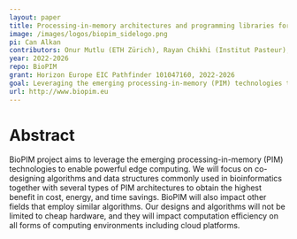 ```yaml
---
layout: paper
title: Processing-in-memory architectures and programming libraries for bioinformatics algorithms (BioPIM)
image: /images/logos/biopim_sidelogo.png
pi: Can Alkan
contributors: Onur Mutlu (ETH Zürich), Rayan Chikhi (Institut Pasteur), Dominique Lavenier (CNRS), Abu Sebastian (IBM Zürich), Ran Ginosar (Technion), Remy Cimadomo (UPMEM), Leonid Yavits (Bar-Ilan).
year: 2022-2026
repo: BioPIM
grant: Horizon Europe EIC Pathfinder 101047160, 2022-2026
goal: Leveraging the emerging processing-in-memory (PIM) technologies to enable powerful edge computing.
url: http://www.biopim.eu
---
```


# Abstract

BioPIM project aims to leverage the emerging processing-in-memory (PIM) technologies to enable powerful edge computing. We will focus on co-designing algorithms and data structures commonly used in bioinformatics together with several types of PIM architectures to obtain the highest benefit in cost, energy, and time savings. BioPIM will also impact other fields that employ similar algorithms. Our designs and algorithms will not be limited to cheap hardware, and they will impact computation efficiency on all forms of computing environments including cloud platforms.


